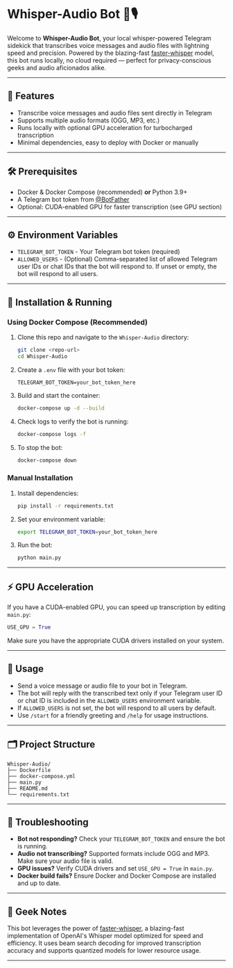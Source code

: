 # Whisper-Audio Bot 🤖🎙️

Welcome to **Whisper-Audio Bot**, your local whisper-powered Telegram sidekick that transcribes voice messages and audio files with lightning speed and precision. Powered by the blazing-fast [faster-whisper](https://github.com/guillaumekln/faster-whisper) model, this bot runs locally, no cloud required — perfect for privacy-conscious geeks and audio aficionados alike.

---

## 🚀 Features

- Transcribe voice messages and audio files sent directly in Telegram
- Supports multiple audio formats (OGG, MP3, etc.)
- Runs locally with optional GPU acceleration for turbocharged transcription
- Minimal dependencies, easy to deploy with Docker or manually

---

## 🛠️ Prerequisites

- Docker & Docker Compose (recommended) **or** Python 3.9+
- A Telegram bot token from [@BotFather](https://t.me/BotFather)
- Optional: CUDA-enabled GPU for faster transcription (see GPU section)

---

## ⚙️ Environment Variables

- `TELEGRAM_BOT_TOKEN` - Your Telegram bot token (required)
- `ALLOWED_USERS` - (Optional) Comma-separated list of allowed Telegram user IDs or chat IDs that the bot will respond to. If unset or empty, the bot will respond to all users.

---

## 🐳 Installation & Running

### Using Docker Compose (Recommended)

1. Clone this repo and navigate to the `Whisper-Audio` directory:
   ```bash
   git clone <repo-url>
   cd Whisper-Audio
   ```

2. Create a `.env` file with your bot token:
   ```
   TELEGRAM_BOT_TOKEN=your_bot_token_here
   ```

3. Build and start the container:
   ```bash
   docker-compose up -d --build
   ```

4. Check logs to verify the bot is running:
   ```bash
   docker-compose logs -f
   ```

5. To stop the bot:
   ```bash
   docker-compose down
   ```

### Manual Installation

1. Install dependencies:
   ```bash
   pip install -r requirements.txt
   ```

2. Set your environment variable:
   ```bash
   export TELEGRAM_BOT_TOKEN=your_bot_token_here
   ```

3. Run the bot:
   ```bash
   python main.py
   ```

---

## ⚡ GPU Acceleration

If you have a CUDA-enabled GPU, you can speed up transcription by editing `main.py`:

```python
USE_GPU = True
```

Make sure you have the appropriate CUDA drivers installed on your system.

---

## 🎯 Usage

- Send a voice message or audio file to your bot in Telegram.
- The bot will reply with the transcribed text only if your Telegram user ID or chat ID is included in the `ALLOWED_USERS` environment variable.
- If `ALLOWED_USERS` is not set, the bot will respond to all users by default.
- Use `/start` for a friendly greeting and `/help` for usage instructions.

---

## 🗂️ Project Structure

```
Whisper-Audio/
├── Dockerfile
├── docker-compose.yml
├── main.py
├── README.md
└── requirements.txt
```

---

## 🐞 Troubleshooting

- **Bot not responding?** Check your `TELEGRAM_BOT_TOKEN` and ensure the bot is running.
- **Audio not transcribing?** Supported formats include OGG and MP3. Make sure your audio file is valid.
- **GPU issues?** Verify CUDA drivers and set `USE_GPU = True` in `main.py`.
- **Docker build fails?** Ensure Docker and Docker Compose are installed and up to date.

---

## 🤖 Geek Notes

This bot leverages the power of [faster-whisper](https://github.com/guillaumekln/faster-whisper), a blazing-fast implementation of OpenAI's Whisper model optimized for speed and efficiency. It uses beam search decoding for improved transcription accuracy and supports quantized models for lower resource usage.

---
